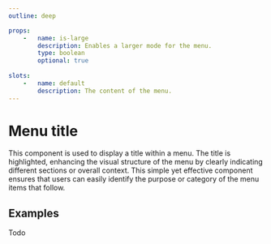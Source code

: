 ```yaml
---
outline: deep

props:
    -   name: is-large
        description: Enables a larger mode for the menu.
        type: boolean
        optional: true
        
slots:
    -   name: default
        description: The content of the menu.
---
```


<script
    lang="ts"
    setup>
    import { FluxMenu, FluxMenuGroup, FluxMenuItem, FluxMenuTitle, FluxPane, FluxSeparator } from '@basmilius/flux';
</script>

# Menu title

This component is used to display a title within a menu. The title is highlighted, enhancing the visual structure of the menu by clearly indicating different sections or overall context. This simple yet effective component ensures that users can easily identify the purpose or category of the menu items that follow.

<Preview>
    <FluxPane style="width: 300px; padding-top: 9px;">
        <FluxMenu>
            <FluxMenuTitle title="Manage"/>
            <FluxMenuGroup>
                <FluxMenuItem
                    icon-before="user"
                    label="Users"/>
                <FluxMenuItem
                    icon-before="grid-2"
                    label="Dashboard layout"/>
                <FluxMenuItem
                    icon-before="cloud"
                    label="Cloud runners"/>
                <FluxMenuItem
                    icon-before="rectangle-history"
                    label="History"/>
            </FluxMenuGroup>
            <FluxSeparator/>
            <FluxMenuGroup>
                <FluxMenuItem
                    icon-before="trash"
                    is-destructive
                    label="Deactivate"/>
            </FluxMenuGroup>
        </FluxMenu>
    </FluxPane>
</Preview>

<FrontmatterDocs/>

## Examples

Todo
